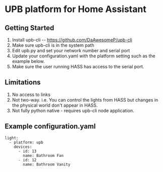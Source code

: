 # UPB platform for Home Assistant


## Getting Started

1. Install upb-cli -- https://github.com/DaAwesomeP/upb-cli
1. Make sure upb-cli is in the system path
1. Edit upb.py and set your network number and serial port
1. Update your configuration.yaml with the platform setting such as the example below.
1. Make sure the user running HASS has access to the serial port.

## Limitations

1. No access to links
1. Not two-way. i.e. You can control the lights from HASS but changes in the physical world don't appear in HASS.
1. Not fully python native - requires upb-cli node application.

## Example configuration.yaml

```
light:
  - platform: upb
    devices:
      - id: 13
        name: Bathroom Fan
      - id: 12
        name: Bathroom Vanity
```        
